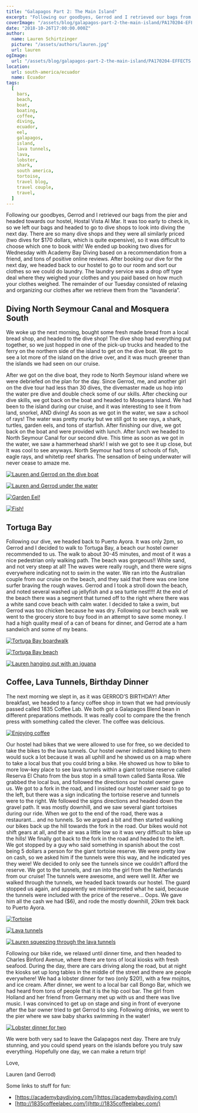 ```yaml
---
title: "Galapagos Part 2: The Main Island"
excerpt: "Following our goodbyes, Gerrod and I retrieved our bags from the pier and headed towards our hostel..."
coverImage: "/assets/blog/galapagos-part-2-the-main-island/PA170204-EFFECTS.jpg"
date: "2018-10-26T17:00:00.000Z"
author:
  name: Lauren Schirtzinger
  picture: "/assets/authors/lauren.jpg"
  url: lauren
ogImage:
  url: "/assets/blog/galapagos-part-2-the-main-island/PA170204-EFFECTS.jpg"
location:
  url: south-america/ecuador
  name: Ecuador
tags:
  [
    bars,
    beach,
    boat,
    boating,
    coffee,
    diving,
    ecuador,
    eel,
    galapagos,
    island,
    lava tunnels,
    lava,
    lobster,
    shark,
    south america,
    tortoise,
    travel blog,
    travel couple,
    travel,
  ]
---
```


Following our goodbyes, Gerrod and I retrieved our bags from the pier and headed towards our hostel, Hostal Vista Al Mar. It was too early to check in, so we left our bags and headed to go to dive shops to look into diving the next day. There are so many dive shops and they were all similarly priced (two dives for $170 dollars, which is quite expensive), so it was difficult to choose which one to book with! We ended up booking two dives for Wednesday with Academy Bay Diving based on a recommendation from a friend, and tons of positive online reviews. After booking our dive for the next day, we headed back to our hostel to go to our room and sort our clothes so we could do laundry. The laundry service was a drop off type deal where they weighed your clothes and you paid based on how much your clothes weighed. The remainder of our Tuesday consisted of relaxing and organizing our clothes after we retrieve them from the “lavandería”.

## Diving North Seymour Canal and Mosquera South

We woke up the next morning, bought some fresh made bread from a local bread shop, and headed to the dive shop! The dive shop had everything put together, so we just hopped in one of the pick-up trucks and headed to the ferry on the northern side of the island to get on the dive boat. We got to see a lot more of the island on the drive over, and it was much greener than the islands we had seen on our cruise.

After we got on the dive boat, they rode to North Seymour island where we were debriefed on the plan for the day. Since Gerrod, me, and another girl on the dive tour had less than 30 dives, the divemaster made us hop into the water pre dive and double check some of our skills. After checking our dive skills, we got back on the boat and headed to Mosquera Island. We had been to the island during our cruise, and it was interesting to see it from land, snorkel, AND diving! As soon as we got in the water, we saw a school of rays! The water was pretty murky but we still got to see rays, a shark, turtles, garden eels, and tons of starfish. After finishing our dive, we got back on the boat and were provided with lunch. After lunch we headed to North Seymour Canal for our second dive. This time as soon as we got in the water, we saw a hammerhead shark! I wish we got to see it up close, but It was cool to see anyways. North Seymour had tons of schools of fish, eagle rays, and whitetip reef sharks. The sensation of being underwater will never cease to amaze me.

[![Lauren and Gerrod on the dive boat](/assets/blog/galapagos-part-2-the-main-island/PA170010.jpg "Lauren and Gerrod on the dive boat")](/assets/blog/galapagos-part-2-the-main-island/PA170010.jpg)

[![Lauren and Gerrod under the water](/assets/blog/galapagos-part-2-the-main-island/PA170022.jpg "Lauren and Gerrod under the water")](/assets/blog/galapagos-part-2-the-main-island/PA170022.jpg)

[![Garden Eel!](/assets/blog/galapagos-part-2-the-main-island/PA170096.jpg "Garden Eel!")](/assets/blog/galapagos-part-2-the-main-island/PA170096.jpg)

[![Fish!](/assets/blog/galapagos-part-2-the-main-island/PA170140.jpg "Fish!")](/assets/blog/galapagos-part-2-the-main-island/PA170140.jpg)

## Tortuga Bay

Following our dive, we headed back to Puerto Ayora. It was only 2pm, so Gerrod and I decided to walk to Tortuga Bay, a beach our hostel owner recommended to us. The walk to about 30-45 minutes, and most of it was a nice pedestrian only walking path. The beach was gorgeous!! White sand, and not very steep at all! The waves were really rough, and there were signs everywhere indicating not to swim in the water. We ran into the Australian couple from our cruise on the beach, and they said that there was one lone surfer braving the rough waves. Gerrod and I took a stroll down the beach, and noted several washed up jellyfish and a sea turtle nest!!!! At the end of the beach there was a segment that turned off to the right where there was a white sand cove beach with calm water. I decided to take a swim, but Gerrod was too chicken because he was dry. Following our beach walk we went to the grocery store to buy food in an attempt to save some money. I had a high quality meal of a can of beans for dinner, and Gerrod ate a ham sandwich and some of my beans.

[![Tortuga Bay boardwalk](/assets/blog/galapagos-part-2-the-main-island/IMG_20181017_153012.jpg "Tortuga Bay boardwalk")](/assets/blog/galapagos-part-2-the-main-island/IMG_20181017_153012.jpg)

[![Tortuga Bay beach](/assets/blog/galapagos-part-2-the-main-island/IMG_20181017_154206.jpg "Tortuga Bay beach")](/assets/blog/galapagos-part-2-the-main-island/IMG_20181017_154206.jpg)

[![Lauren hanging out with an iguana](/assets/blog/galapagos-part-2-the-main-island/IMG_20181017_154441.jpg "Lauren hanging out with an iguana")](/assets/blog/galapagos-part-2-the-main-island/IMG_20181017_154441.jpg)

## Coffee, Lava Tunnels, Birthday Dinner

The next morning we slept in, as it was GERROD’S BIRTHDAY! After breakfast, we headed to a fancy coffee shop in town that we had previously passed called 1835 Coffee Lab. We both got a Galapagos Blend bean in different preparations methods. It was really cool to compare the the french press with something called the clever. The coffee was delicious.

[![Enjoying coffee](/assets/blog/galapagos-part-2-the-main-island/20181018_094556.jpg "Enjoying coffee")](/assets/blog/galapagos-part-2-the-main-island/20181018_094556.jpg)

Our hostel had bikes that we were allowed to use for free, so we decided to take the bikes to the lava tunnels. Our hostel owner indicated biking to them would suck a lot because it was all uphill and he showed us on a map where to take a local bus that you could bring a bike. He showed us how to bike to more low-key place to see lava tunnels within a giant tortoise reserve called Reserva El Chato from the bus stop in a small town called Santa Rosa. We grabbed the local bus, and followed the directions our hostel owner gave us. We got to a fork in the road, and I insisted our hostel owner said to go to the left, but there was a sign indicating the tortoise reserve and tunnels were to the right. We followed the signs directions and headed down the gravel path. It was mostly downhill, and we saw several giant tortoises during our ride. When we got to the end of the road, there was a restaurant... and no tunnels. So we argued a bit and then started walking our bikes back up the hill towards the fork in the road. Our bikes would not shift gears at all, and the air was a little low so it was very difficult to bike up the hills! We finally got back to the fork in the road and headed to the left. We got stopped by a guy who said something in spanish about the cost being 5 dollars a person for the giant tortoise reserve. We were pretty low on cash, so we asked him if the tunnels were this way, and he indicated yes they were! We decided to only see the tunnels since we couldn’t afford the reserve. We got to the tunnels, and ran into the girl from the Netherlands from our cruise! The tunnels were awesome, and were well lit. After we walked through the tunnels, we headed back towards our hostel. The guard stopped us again, and apparently we misinterpreted what he said, because the tunnels were included with the price of the reserve... Oops. We gave him all the cash we had ($6), and rode the mostly downhill, 20km trek back to Puerto Ayora.

[![Tortoise](/assets/blog/galapagos-part-2-the-main-island/20181018_120307-EFFECTS.jpg "Tortoise")](/assets/blog/galapagos-part-2-the-main-island/20181018_120307-EFFECTS.jpg)

[![Lava tunnels](/assets/blog/galapagos-part-2-the-main-island/20181018_122522.jpg "Lava tunnels")](/assets/blog/galapagos-part-2-the-main-island/20181018_122522.jpg)

[![Lauren squeezing through the lava tunnels](/assets/blog/galapagos-part-2-the-main-island/IMG_20181018_123223.jpg "Lauren squeezing through the lava tunnels")](/assets/blog/galapagos-part-2-the-main-island/IMG_20181018_123223.jpg)

Following our bike ride, we relaxed until dinner time, and then headed to Charles Binford Avenue, where there are tons of local kiosks with fresh seafood. During the day, there are cars driving along the road, but at night the kiosks set up long tables in the middle of the street and there are people everywhere! We had a lobster dinner for two (only $20!), with a few mojitos, and ice cream. After dinner, we went to a local bar call Bongo Bar, which we had heard from tons of people that it is the hip cool bar. The girl from Holland and her friend from Germany met up with us and there was live music. I was convinced to get up on stage and sing in front of everyone after the bar owner tried to get Gerrod to sing. Following drinks, we went to the pier where we saw baby sharks swimming in the water!

[![Lobster dinner for two](/assets/blog/galapagos-part-2-the-main-island/IMG_20181018_183801.jpg "Lobster dinner for two")](/assets/blog/galapagos-part-2-the-main-island/IMG_20181018_183801.jpg)

We were both very sad to leave the Galapagos next day. There are truly stunning, and you could spend years on the islands before you truly saw everything. Hopefully one day, we can make a return trip!

Love,

Lauren (and Gerrod)

Some links to stuff for fun:

- [https://academybaydiving.com/](https://academybaydiving.com/)
- [http://1835coffeelabec.com/](http://1835coffeelabec.com/)
